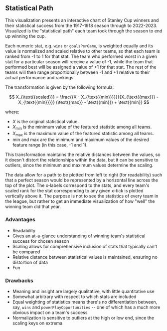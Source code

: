 ## Statistical Path

This visualization presents an interactive chart of Stanley Cup winners and their statistical success from the 1917-1918 season through to 2022-2023. Visualized is the "statistical path" each team took through the season to end up winning the cup. 

Each numeric stat, e.g. `wins` or `goalsPerGame`, is weighted equally and its value is normalized and scaled relative to other teams, so that each team is ranked from -1 to 1 for that stat. The team who performed worst in a given stat for a particular season will receive a value of -1, while the team that performed best will be assigned a value of +1 for that stat. The rest of the teams will then range proportionally between -1 and +1 relative to their actual performance and rankings.

The transformation is given by the following formula:

$$
X_{\text{{scaled}}} = \frac{{X - X_{\text{{min}}}}}{{X_{\text{{max}}} - X_{\text{{min}}}}}  (\text{{max}} - \text{{min}}) + \text{{min}}
$$

where:
- $X$ is the original statistical value.
- $X_{\text{{min}}}$ is the minimum value of the featured statistic among all teams.
- $X_{\text{{max}}}$ is the maximum value of the featured statistic among all teams.
- $\text{{min}}$ and $\text{{max}}$ are the minimum and maximum values of the desired feature range (in this case, -1 and 1).

This transformation maintains the relative distances between the values, so it doesn't distort the relationships within the data, but it can be sensitive to outliers, since the minimum and maximum values determine the scaling.

The data allow for a path to be plotted from left to right (for readability) such that a perfect season would be represented by a horizontal line across the top of the plot. The x-labels correspond to the stats, and every team's scaled rank for the stat corresponding to any given x-tick is plotted vertically above it. The purpose is not to see the statistics of every team in the league, but rather to get an immediate visualization of how "well" the winning team did that year.  

### Advantages

* Readability
* Gives an at-a-glance understanding of winning team's statistical success for chosen season
* Scaling allows for comprehensive inclusion of stats that typically can't be compared
* Relative distance between statistical values is maintained, ensuring no distortion of data
* Fun

### Drawbacks

* Meaning and insight are largely qualitative, with little quantitative use
* Somewhat arbitrary with respect to which stats are included
* Equal weighting of statistics means there's no differentiation between, say, `wins` and `powerPlayOpportunities` -- one of which has a much more obvious impact on a team's success
* Normalization is sensitive to outliers at the high or low end, since the scaling keys on extrema